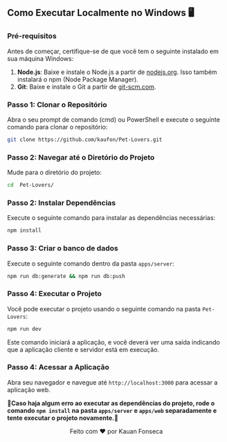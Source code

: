 ## Como Executar Localmente no Windows 🖥️

### Pré-requisitos

Antes de começar, certifique-se de que você tem o seguinte instalado em sua máquina Windows:

1. **Node.js**: Baixe e instale o Node.js a partir de [nodejs.org](https://nodejs.org/). Isso também instalará o npm (Node Package Manager).
2. **Git**: Baixe e instale o Git a partir de [git-scm.com](https://git-scm.com/).

### Passo 1: Clonar o Repositório

Abra o seu prompt de comando (cmd) ou PowerShell e execute o seguinte comando para clonar o repositório:

```bash
git clone https://github.com/kaufon/Pet-Lovers.git
```

### Passo 2: Navegar até o Diretório do Projeto

Mude para o diretório do projeto:

```bash
cd  Pet-Lovers/
```

### Passo 2: Instalar Dependências

Execute o seguinte comando para instalar as dependências necessárias:

```bash
npm install
```
### Passo 3: Criar o banco de dados

Execute o seguinte comando dentro da pasta `apps/server`:

```bash
npm run db:generate && npm run db:push
```


### Passo 4: Executar o Projeto

Você pode executar o projeto usando o seguinte comando na pasta `Pet-Lovers`:

```bash
npm run dev
```

Este comando iniciará a aplicação, e você deverá ver uma saída indicando que a aplicação cliente e servidor está em execução.

### Passo 4: Acessar a Aplicação

Abra seu navegador e navegue até `http://localhost:3000` para acessar a aplicação web.

**🚧Caso haja algum erro ao executar as dependências do projeto, rode o comando `npm install` na pasta `apps/server`  e `apps/web` separadamente e tente executar o projeto novamente.🚧**

<p align="center">
  Feito com ❤️ por Kauan Fonseca 
</p>

